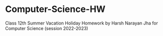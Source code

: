 # Computer-Science-HW
 Class 12th Summer Vacation Holiday Homework by Harsh Narayan Jha for Computer Science (session 2022-2023)
